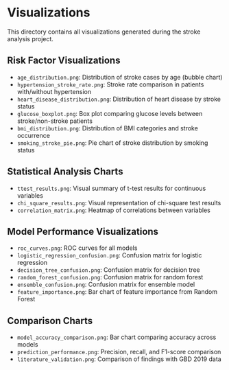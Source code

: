 # Visualizations

This directory contains all visualizations generated during the stroke analysis project.

## Risk Factor Visualizations
- `age_distribution.png`: Distribution of stroke cases by age (bubble chart)
- `hypertension_stroke_rate.png`: Stroke rate comparison in patients with/without hypertension
- `heart_disease_distribution.png`: Distribution of heart disease by stroke status
- `glucose_boxplot.png`: Box plot comparing glucose levels between stroke/non-stroke patients
- `bmi_distribution.png`: Distribution of BMI categories and stroke occurrence
- `smoking_stroke_pie.png`: Pie chart of stroke distribution by smoking status

## Statistical Analysis Charts
- `ttest_results.png`: Visual summary of t-test results for continuous variables
- `chi_square_results.png`: Visual representation of chi-square test results
- `correlation_matrix.png`: Heatmap of correlations between variables

## Model Performance Visualizations
- `roc_curves.png`: ROC curves for all models
- `logistic_regression_confusion.png`: Confusion matrix for logistic regression
- `decision_tree_confusion.png`: Confusion matrix for decision tree
- `random_forest_confusion.png`: Confusion matrix for random forest
- `ensemble_confusion.png`: Confusion matrix for ensemble model
- `feature_importance.png`: Bar chart of feature importance from Random Forest

## Comparison Charts
- `model_accuracy_comparison.png`: Bar chart comparing accuracy across models
- `prediction_performance.png`: Precision, recall, and F1-score comparison
- `literature_validation.png`: Comparison of findings with GBD 2019 data
